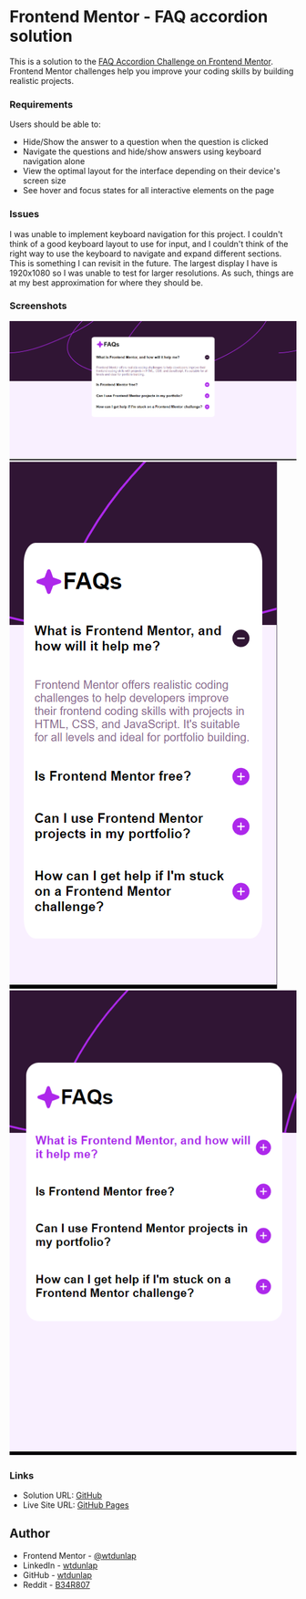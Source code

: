 # Frontend Mentor - FAQ accordion solution

This is a solution to the [FAQ Accordion Challenge on Frontend Mentor](https://www.frontendmentor.io/challenges/faq-accordion-wyfFdeBwBz). Frontend Mentor challenges help you improve your coding skills by building realistic projects. 

### Requirements

Users should be able to:

- Hide/Show the answer to a question when the question is clicked
- Navigate the questions and hide/show answers using keyboard navigation alone
- View the optimal layout for the interface depending on their device's screen size
- See hover and focus states for all interactive elements on the page

### Issues

I was unable to implement keyboard navigation for this project. I couldn't think of a good keyboard layout to use for input, and I couldn't think of the right way to use the keyboard to navigate and expand different sections. This is something I can revisit in the future. The largest display I have is 1920x1080 so I was unable to test for larger resolutions. As such, things are at my best approximation for where they should be.

### Screenshots

![Desktop view](./assets/images/Screenshot%20(900).png)
![Mobile view](./assets/images/Screenshot%20(901).png)
![Mobile with active elements](./assets/images/Screenshot%20(902).png)

### Links

- Solution URL: [GitHub](https://github.com/wtdunlap/FAQ-accordion)
- Live Site URL: [GitHub Pages](https://wtdunlap.github.io/FAQ-accordion/)

## Author

- Frontend Mentor - [@wtdunlap](https://www.frontendmentor.io/profile/wtdunlap)
- LinkedIn - [wtdunlap](https://www.linkedin.com/in/wesley-d-a70341272/)
- GitHub - [wtdunlap](https://github.com/wtdunlap)
- Reddit - [B34R807](https://www.reddit.com/user/B34R807/)

